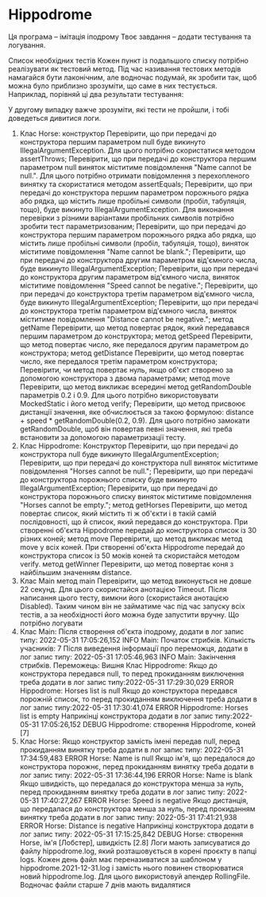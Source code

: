 # Hippodrome
Ця програма – імітація іподрому
Твоє завдання – додати тестування та логування.

Список необхідних тестів
Кожен пункт із подальшого списку потрібно реалізувати як тестовий метод. Під час називання тестових методів намагайся бути лаконічним, але водночас подумай, як зробити так, щоб можна було приблизно зрозуміти, що саме в них тестується. Наприклад, порівняй ці два результати тестування:

У другому випадку важче зрозуміти, які тести не пройшли, і тобі доведеться дивитися логи.

1. Клас Horse:
конструктор
Перевірити, що при передачі до конструктора першим параметром null буде викинуто IllegalArgumentException. Для цього потрібно скористатися методом assertThrows;
Перевірити, що при передачі до конструктора першим параметром null виняток міститиме повідомлення "Name cannot be null.". Для цього потрібно отримати повідомлення з перехопленого винятку та скористатися методом assertEquals;
Перевірити, що при передачі до конструктора першим параметром порожнього рядка або рядка, що містить лише пробільні символи (пробіл, табуляція, тощо), буде викинуто IllegalArgumentException. Для виконання перевірки з різними варіантами пробільних символів потрібно зробити тест параметризованим;
Перевірити, що при передачі до конструктора першим параметром порожнього рядка або рядка, що містить лише пробільні символи (пробіл, табуляція, тощо), виняток міститиме повідомлення "Name cannot be blank.";
Перевірити, що при передачі до конструктора другим параметром від'ємного числа, буде викинуто IllegalArgumentException;
Перевірити, що при передачі до конструктора другим параметром від'ємного числа, виняток міститиме повідомлення "Speed cannot be negative.";
Перевірити, що при передачі до конструктора третім параметром від'ємного числа, буде викинуто IllegalArgumentException;
Перевірити, що при передачі до конструктора третім параметром від'ємного числа, виняток міститиме повідомлення "Distance cannot be negative.";
метод getName
Перевірити, що метод повертає рядок, який передавався першим параметром до конструктора;
метод getSpeed
Перевірити, що метод повертає число, яке передалося другим параметром до конструктора;
метод getDistance
Перевірити, що метод повертає число, яке передалося третім параметром конструктора;
Перевірити, чи метод повертає нуль, якщо об'єкт створено за допомогою конструктора з двома параметрами;
метод move
Перевірити, що метод викликає всередині метод getRandomDouble параметрів 0.2 і 0.9. Для цього потрібно використовувати MockedStatic і його метод verify;
Перевірити, що метод присвоює дистанції значення, яке обчислюється за такою формулою: distance + speed * getRandomDouble(0.2, 0.9). Для цього потрібно замокати getRandomDouble, щоб він повертав певні значення, які треба встановити за допомогою параметризації тесту.
2. Клас Hippodrome:
Конструктор
Перевірити, що при передачі до конструктора null буде викинуто IllegalArgumentException;
Перевірити, що при передачі до конструктора null виняток міститиме повідомлення "Horses cannot be null.";
Перевірити, що при передачі до конструктора порожнього списку буде викинуто IllegalArgumentException;
Перевірити, що при передачі до конструктора порожнього списку виняток міститиме повідомлення "Horses cannot be empty.";
метод getHorses
Перевірити, що метод повертає список, який містить ті ж об'єкти і в такій самій послідовності, що й список, який передався до конструктора. При створенні об'єкта Hippodrome передай до конструктора список із 30 різних коней;
метод move
Перевірити, що метод викликає метод move у всіх коней. При створенні об'єкта Hippodrome передай до конструктора список із 50 моків коней та скористайся методом verify.
метод getWinner
Перевірити, що метод повертає коня з найбільшим значенням distance.
3. Клас Main
метод main
Перевірити, що метод виконується не довше 22 секунд. Для цього скористайся анотацією Timeout. Після написання цього тесту, вимкни його (скористайся анотацією Disabled). Таким чином він не займатиме час під час запуску всіх тестів, а за необхідності його можна буде запустити вручну.
Що потрібно логувати
1. Клас Main:
Після створення об'єкта іподрому, додати в лог запис типу: 2022-05-31 17:05:26,152 INFO Main: Початок стрибків. Кількість учасників: 7
Після виведення інформації про переможця, додати в лог запис типу: 2022-05-31 17:05:46,963 INFO Main: Закінчення стрибків. Переможець: Вишня
Клас Hippodrome:
Якщо до конструктора передався null, то перед прокиданням виключення треба додати в лог запис типу:2022-05-31 17:29:30,029 ERROR Hippodrome: Horses list is null
Якщо до конструктора передався порожній список, то перед прокиданням виключення треба додати в лог запис типу:2022-05-31 17:30:41,074 ERROR Hippodrome: Horses list is empty
Наприкінці конструктора додати в лог запис типу:2022-05-31 17:05:26,152 DEBUG Hippodrome: створення Hippodrome, коней [7]
3. Клас Horse:
Якщо конструктор замість імені передав null, перед прокиданням винятку треба додати в лог запис типу: 2022-05-31 17:34:59,483 ERROR Horse: Name is null
Якщо ім'я, що передалося до конструктора порожнє, перед прокиданням винятку треба додати в лог запис типу: 2022-05-31 17:36:44,196 ERROR Horse: Name is blank
Якщо швидкість, що передалася до конструктора менша за нуль, перед прокиданням винятку треба додати в лог запис типу: 2022-05-31 17:40:27,267 ERROR Horse: Speed is negative
Якщо дистанція, що передалася до конструктора менша за нуль, перед прокиданням винятку треба додати в лог запис типу: 2022-05-31 17:41:21,938 ERROR Horse: Distance is negative
Наприкінці конструктора додати в лог запис типу: 2022-05-31 17:15:25,842 DEBUG Horse: створення Horse, ім'я [Лобстер], швидкість [2.8]
Логи мають записуватися до файлу hippodrome.log, який розташовується в корені проєкту в папці logs. Кожен день файл має переназиватися за шаблоном у hippodrome.2021-12-31.log і замість нього повинен створюватися новий hippodrome.log. Для цього використовуй апендер RollingFile. Водночас файли старше 7 днів мають видалятися
